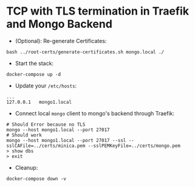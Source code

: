 # TCP with TLS termination in Traefik and Mongo Backend

* (Optional): Re-generate Certificates:

```shell
bash ../root-certs/generate-certificates.sh mongo.local ./
```

* Start the stack:

```shell
docker-compose up -d
```

* Update your `/etc/hosts`:

```text
...
127.0.0.1   mongo1.local
```

* Connect local `mongo` client to mongo's backend through Traefik:

```shell
# Should Error because no TLS
mongo --host mongo1.local --port 27017
# Should work
mongo --host mongo1.local --port 27017 --ssl --sslCAFile=../certs/minica.pem --sslPEMKeyFile=../certs/mongo.pem
> show dbs
> exit
```

* Cleanup:

```shell
docker-compose down -v
```
